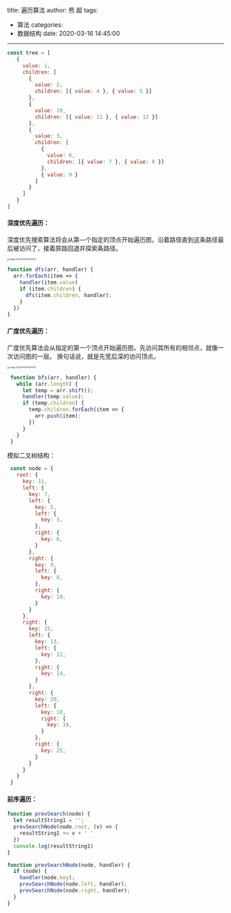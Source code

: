 title: 遍历算法
author: 熊 超
tags:
  - 算法
categories:
  - 数据结构
date: 2020-03-16 14:45:00
---
<!-- more --> 

```js
const tree = [
   {
     value: 1,
     children: [
       {
         value: 2,
         children: [{ value: 4 }, { value: 5 }]
       },
       {
         value: 10,
         children: [{ value: 11 }, { value: 12 }]
       },
       {
         value: 3,
         children: [
           {
             value: 6,
             children: [{ value: 7 }, { value: 8 }]
           },
           { value: 9 }
         ]
       }
     ]
   }
]
```



#### 深度优先遍历：

深度优先搜索算法将会从第—个指定的顶点开始遍历图，沿着路径直到这条路径最后被访问了，接着原路回退并探索条路径。

<img src="/Users/xiongchao/Library/Application Support/typora-user-images/image-20230405145814031.png" alt="image-20230405145814031" style="zoom:33%;" />

```js
function dfs(arr, handler) {
  arr.forEach(item => {
    handler(item.value)
    if (item.children) {
      dfs(item.children, handler);
    }
  })
}
```



#### 广度优先遍历：

广度优先算法会从指定的第一个顶点开始遍历图，先访问其所有的相邻点，就像一次访问图的一层。
换句话说，就是先宽后深的访问顶点。

<img src="/Users/xiongchao/Library/Application Support/typora-user-images/image-20230405145447913.png" alt="image-20230405145447913" style="zoom:33%;" />

```js
 function bfs(arr, handler) {
   while (arr.length) {
     let temp = arr.shift();
     handler(temp.value);
     if (temp.children) {
       temp.children.forEach(item => {
         arr.push(item);
       })
     }
   }
 }

```



模拟二叉树结构：

```js
 const node = {
   root: {
     key: 11,
     left: {
       key: 7,
       left: {
         key: 5,
         left: {
           key: 3,
         },
         right: {
           key: 6,
         }
       },
       right: {
         key: 9,
         left: {
           key: 8,
         },
         right: {
           key: 10,
         }
       }
     },
     right: {
       key: 15,
       left: {
         key: 13,
         left: {
           key: 12,
         },
         right: {
           key: 14,
         }
       },
       right: {
         key: 20,
         left: {
           key: 18,
           right: {
             key: 19,
           }
         },
         right: {
           key: 25,
         }
       }
     }
   }
 }
```

#### 前序遍历：

```js
function prevSearch(node) {
  let resultString1 = '';
  prevSearchNode(node.root, (v) => {
    resultString1 += v + ' '
  })
  console.log(resultString1)
}

function prevSearchNode(node, handler) {
  if (node) {
    handler(node.key);
    prevSearchNode(node.left, handler);
    prevSearchNode(node.right, handler);
  }
}
```




